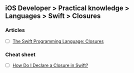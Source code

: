 ## iOS Developer > Practical knowledge > Languages > Swift > Closures

### Articles
- [ ] [The Swift Programming Language: Closures](https://developer.apple.com/library/content/documentation/Swift/Conceptual/Swift_Programming_Language/Closures.html)

### Cheat sheet
- [ ] [How Do I Declare a Closure in Swift?](http://fuckingclosuresyntax.com/)


